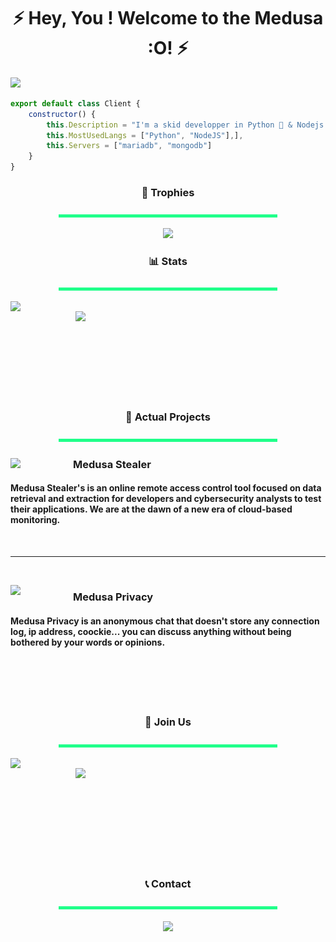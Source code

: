 <h1 align="center">⚡️ Hey, You ! Welcome to the Medusa :O! ⚡️</h1>

<img src="https://user-images.githubusercontent.com/69421356/175442177-0f05ce78-31a5-44db-a7e3-603f7e96050a.png">

```javascript
export default class Client {
    constructor() {
        this.Description = "I'm a skid developper in Python 🐍 & Nodejs 🟢",
        this.MostUsedLangs = ["Python", "NodeJS"],],
        this.Servers = ["mariadb", "mongodb"]
    }
}
```

<h3 align="center">🥇 Trophies</h3>
<p align="center">
    <img src="https://github.com/Ralex91/Ralex91/blob/main/bar.jpg?raw=true">
</p>
<p align="center">
    <img src="https://github-profile-trophy.vercel.app/?username=1337Systemx86&amp;theme=dracula&amp;margin-w=15&amp;margin-h=15&amp;column=8">
</p>

<h3 align="center">📊 Stats</h3>
<p align="center">
    <img src="https://github.com/Ralex91/Ralex91/blob/main/bar.jpg?raw=true">
</p>
<div float="center">
    <img align="left" width="400" src="https://github-readme-stats.vercel.app/api?username=1337Systemx86&amp;theme=dracula&amp;show_icons=true&hide_border=true&stroke=0000&background=0D1117&ring=60D9FA&fire=60D9FA&currStreakLabel=60D9FA">
    <img align="right" width="400" src="https://github-readme-streak-stats.herokuapp.com/?user=1337Systemx86&theme=dracula&hide_border=true&stroke=0000&background=0D1117&ring=60D9FA&fire=60D9FA&currStreakLabel=60D9FA">
</div>

<br><br>
<br><br>
<br><br>
<br><br>

<h3 align="center">📌 Actual Projects</h3>
<p align="center">
    <img src="https://github.com/Ralex91/Ralex91/blob/main/bar.jpg?raw=true">
</p>

<div>
    <p>
        <a href="https://tinyurl.com/5xa9nyd6"><img width="100" align="left" src="https://i.ibb.co/nkDS4CN/square.png"></a>
    <h3>Medusa Stealer</h3>
    <h4>Medusa Stealer's is an online remote access control tool focused on data retrieval and extraction for developers and cybersecurity analysts to test their applications. We are at the dawn of a new era of cloud-based monitoring.</h4>
    </p>
    <br>
    <hr>
    <br>
    <p>
        <a href="#"><img width="100" align="left" src="https://i.ibb.co/kKh8VCZ/b3a58f13a7a17005e7bd8e8785b2d2b3.png"></a>
    <h3>Medusa Privacy</h3>
    <h4>Medusa Privacy is an anonymous chat that doesn't store any connection log, ip address, coockie... you can discuss anything without being bothered by your words or opinions.</h4>
    </p>
</div>

<br><br>
<br><br>

<h3 align="center">📃 Join Us</h3>
<p align="center">
    <img src="https://github.com/Ralex91/Ralex91/blob/main/bar.jpg?raw=true">
</p>
<div float="center">
    <a href="https://discord.gg/qUUAVrKmXU">
        <img align="left" width="400" src="https://discord.com/api/guilds/1020310435892838503/widget.png?style=banner3">
    </a>
    <a href="https://t.me/+Pn2PmVtSR05mZjc0">
        <img align="right" width="400" src="https://user-images.githubusercontent.com/69421356/187553684-d619455b-09db-41c0-af6f-a47126fd8018.png">
    </a>
</div>

<br /><br /><br /><br /><br /><br /><br /><br /><br />

<h3 align="center">📞 Contact</h3>
<p align="center">
    <img src="https://github.com/Ralex91/Ralex91/blob/main/bar.jpg?raw=true">
</p>
<p align="center">
    <img align="center" src="https://lanyard-profile-readme.vercel.app/api/1033756998543626371">
</p>
